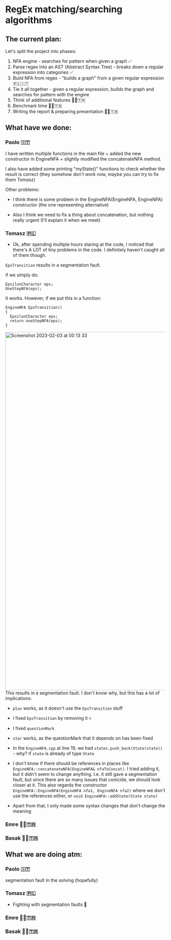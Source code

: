 # RegEx matching/searching algorithms

## The current plan:
Let's split the project into phases:

1. NFA engine - searches for pattern when given a graph ✅
3. Parse regex into an AST (Abstract Syntax Tree) - breaks down a regular expression into categories ✅
4. Build NFA from regex - "builds a graph" from a given regular expression 🇵🇱🇮🇹
5. Tie it all together - given a regular expression, builds the graph and searches for pattern with the engine
6. Think of additional features 👨🏻‍🇹🇷
7. Benchmark time 👨🏻‍🇹🇷
8. Writing the report & preparing presentation 👩🏻‍🇹🇷

## What have we done:
### Paolo 🇮🇹

I have written multiple functions in the main file + added the new constructor in EngineNFA + slightly modified the concatenateNFA method.

I also have added some printing "myState()" functions to check whether the result is correct (they somehow don't work now, maybe you can try to fix them Tomasz)

Other problems:

- I think there is some problem in the EngineNFA(EngineNFA, EngineNFA) constructor (the one representing alternative)

- Also I think we need to fix a thing about concatenation, but nothing really urgent (I'll explain it when we meet)



### Tomasz 🇵🇱

- Ok, after spending multiple hours staring at the code, I noticed that there's A LOT of tiny problems in the code. I definitely haven't caught all of them though.

```EpsTransition``` results in a segmentation fault.

if we simply do:

```
EpsilonCharacter eps;
OneStepNFA(eps);
```
It works. However, if we put this in a function:
```
EngineNFA EpsTransition()
{
  EpsilonCharacter eps;
  return oneStepNFA(eps);
}
```
<img width="1124" alt="Screenshot 2023-02-03 at 00 13 33" src="https://user-images.githubusercontent.com/74839077/216472239-a2b9a9d0-6bae-41d6-956d-e1524ee14221.png">
This results in a segmentation fault. I don't know why, but this has a lot of implications:

- ```plus``` works, as it doesn't use the ```EpsTransition``` stuff 
- I fixed ```EpsTransition``` by removing it 💀
- I fixed ```questionMark```
- ```star``` works, as the questionMark that it depends on has been fixed
- In the ```EngineNFA.cpp``` at line 19, we had ```states.push_back(State(state))``` - why? if ```state``` is already of type ```State```
- I don't know if there should be references in places like ```EngineNFA::concatenateNFA(EngineNFA& nfaToConcat)```. I tried adding it, but it didn't seem to change anything. I.e. it still gave a segmentation fault, but since there are so many issues that conicide, we should look closer at it. This also regards the constructor ```EngineNFA::EngineNFA(EngineNFA nfa1, EngineNFA nfa2)``` where we don't use the references either, or ```void EngineNFA::addState(State state)```

- Apart from that, I only made some syntax changes that don't change the meaning 




### Emre 👨🏻‍🇹🇷

### Basak 👩🏻‍🇹🇷

## What we are doing atm:
### Paolo 🇮🇹

segmentation fault in the solving (hopefully)

### Tomasz 🇵🇱

- Fighting with segmentation faults 🥊


### Emre 👨🏻‍🇹🇷

### Basak 👩🏻‍🇹🇷
